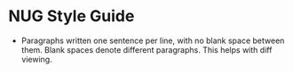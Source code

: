 # NUG Style Guide

* Paragraphs written one sentence per line, with no blank space between them.  Blank spaces denote different paragraphs. This helps with diff viewing.

